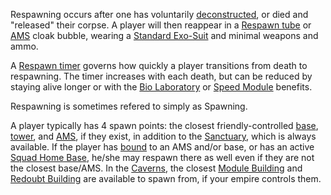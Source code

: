 Respawning occurs after one has voluntarily [deconstructed](Deconstruct.md), or
died and "released" their corpse. A player will then reappear in a
[Respawn tube](../items/Respawn_Tube.md) or
[AMS](../vehicles/Advanced_Mobile_Station.md) cloak bubble, wearing a
[Standard Exo-Suit](../armor/Standard_Exo-Suit.md) and minimal weapons and ammo.

A [Respawn timer](Respawn_timer.md) governs how quickly a player transitions
from death to respawning. The timer increases with each death, but can be
reduced by staying alive longer or with the
[Bio Laboratory](../locations/Bio_Laboratory.md) or
[Speed Module](../modules/Speed_Module.md) benefits.

Respawning is sometimes refered to simply as Spawning.

A player typically has 4 spawn points: the closest friendly-controlled
[base](../locations/Facilities.md), [tower](../locations/Towers.md), and
[AMS](../vehicles/Advanced_Mobile_Station.md), if they exist, in addition to the
[Sanctuary](../locations/Sanctuary.md), which is always available. If the player
has [bound](Matrix.md) to an AMS and/or base, or has an active
[Squad Home Base](Squad_Home_Base.md), he/she may respawn there as well even if
they are not the closest base/AMS. In the [Caverns](../locations/Caverns.md),
the closest [Module Building](../locations/Module_Building.md) and
[Redoubt Building](../locations/Redoubt_Building.md) are available to spawn
from, if your empire controls them.
